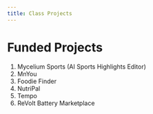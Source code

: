 ```yaml
---
title: Class Projects
---
```


# Funded Projects

1. Mycelium Sports (AI Sports Highlights Editor)
2. MnYou
3. Foodie Finder
4. NutriPal
5. Tempo
6. ReVolt Battery Marketplace
